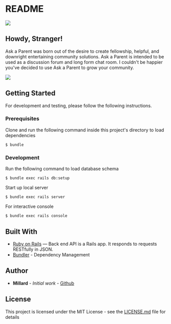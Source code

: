# README
<img src="https://imgur.com/Ihypwqm.jpg">

## Howdy, Stranger!

Ask a Parent was born out of the desire to create fellowship, helpful, and downright entertaining community solutions. Ask a Parent is intended to be  used as a discussion forum and long form chat room. I couldn't be happier you've decided to use Ask a Parent to grow your community.

<img src="https://imgur.com/QZfFYaQ.jpg">

## Getting Started

For development and testing, please follow the following instructions.

### Prerequisites

Clone and run the following command inside this project's directory to load dependencies

    $ bundle

### Development

Run the following command to load database schema

    $ bundle exec rails db:setup

Start up local server

    $ bundle exec rails server

For interactive console

    $ bundle exec rails console

## Built With

* [Ruby on Rails](https://github.com/rails/rails)  — Back end API is a Rails app. It responds to requests RESTfully in JSON.
* [Bundler](https://bundler.io/) - Dependency Management


## Author

* **Millard** - *Initial work* - [Github](https://github.com/millardjimmy)

## License

This project is licensed under the MIT License - see the [LICENSE.md](LICENSE.md) file for details